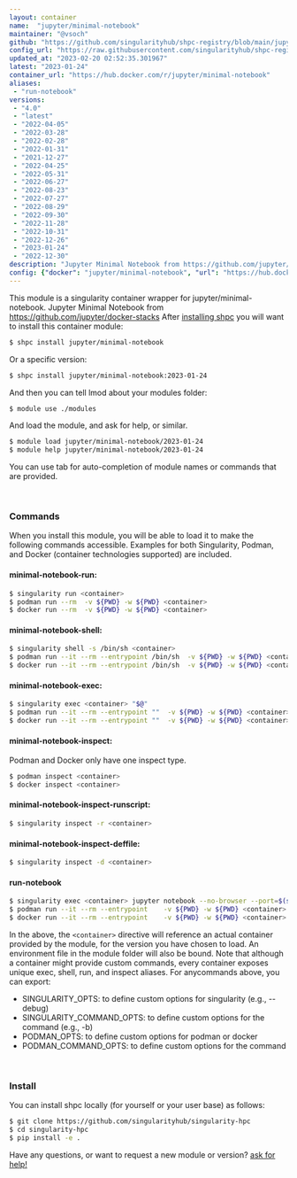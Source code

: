 ```yaml
---
layout: container
name:  "jupyter/minimal-notebook"
maintainer: "@vsoch"
github: "https://github.com/singularityhub/shpc-registry/blob/main/jupyter/minimal-notebook/container.yaml"
config_url: "https://raw.githubusercontent.com/singularityhub/shpc-registry/main/jupyter/minimal-notebook/container.yaml"
updated_at: "2023-02-20 02:52:35.301967"
latest: "2023-01-24"
container_url: "https://hub.docker.com/r/jupyter/minimal-notebook"
aliases:
 - "run-notebook"
versions:
 - "4.0"
 - "latest"
 - "2022-04-05"
 - "2022-03-28"
 - "2022-02-28"
 - "2022-01-31"
 - "2021-12-27"
 - "2022-04-25"
 - "2022-05-31"
 - "2022-06-27"
 - "2022-08-23"
 - "2022-07-27"
 - "2022-08-29"
 - "2022-09-30"
 - "2022-11-28"
 - "2022-10-31"
 - "2022-12-26"
 - "2023-01-24"
 - "2022-12-30"
description: "Jupyter Minimal Notebook from https://github.com/jupyter/docker-stacks"
config: {"docker": "jupyter/minimal-notebook", "url": "https://hub.docker.com/r/jupyter/minimal-notebook", "maintainer": "@vsoch", "description": "Jupyter Minimal Notebook from https://github.com/jupyter/docker-stacks", "latest": {"2023-01-24": "sha256:3378e2d822b3aef19856a3f61203d3ca97c3237bbe3618b568e0f003af4c334d"}, "tags": {"4.0": "sha256:6f9d189494fe091700681eb39b429dfe1420ad0717697c2e2293779fcb80cd1e", "latest": "sha256:3378e2d822b3aef19856a3f61203d3ca97c3237bbe3618b568e0f003af4c334d", "2022-04-05": "sha256:81d41c8b10bce94a01aa5b6df1a12ca1f0946b42f378b8221297e6612100377d", "2022-03-28": "sha256:2207739da5b641fed8845913d97bd41cffb372470d97bf5f5be164706ade78b1", "2022-02-28": "sha256:3369a21d4377037e239223b165f44aec62a76e8cbafae15528eff5f4dc159bc8", "2022-01-31": "sha256:f403b4917f873629cc934941deec6015155351d40fb8d485493d2bd6ad719a5c", "2021-12-27": "sha256:1866eaf6a7fc0fc9564650a296625a6a4be24f4c392c95d9b547b92483dad99d", "2022-04-25": "sha256:bf5f9018016b090e59e9abf87531e0031c1535a39d89fe87c7a34e064d330bc0", "2022-05-31": "sha256:31c63280671cec569a03e6e738fee04f08ff6dae2d080ab6f57cc650ec8c7838", "2022-06-27": "sha256:bf498f5be6836f67dcf2ee298b3b0c04366ae9afcc6123716f795e6f5fb49d53", "2022-08-23": "sha256:e5fd7ecc73bbdcd86b500175b82f9f44c34e112f4a9090ff9a26bd64991042ed", "2022-07-27": "sha256:6283248f73796c3288c877ada477a32245bccd63691e5c1b7407c9af18592207", "2022-08-29": "sha256:9e2bcb365d5e34cafd56735f82f58928404e86fbb7e75d017bd4e743b0e70a72", "2022-09-30": "sha256:69f2bed01b7bc7bb54306303162489d382ebae50ba9e767c6e3b832f45fad500", "2022-11-28": "sha256:5552c99097d0d85d743c78300cc153f6217e1304149f79f13ad59a8a099029a5", "2022-10-31": "sha256:4ba90749751207a70fc1e4280efd1ff7bf80462f07e438fe8a6f0830f985da61", "2022-12-26": "sha256:d9e7da493ea6c108f61eaf07a19123477643b9aadad1095ea6abd5d615a3c656", "2023-01-24": "sha256:3378e2d822b3aef19856a3f61203d3ca97c3237bbe3618b568e0f003af4c334d", "2022-12-30": "sha256:5c9ba70f8687803cdfd9d46f56bb437e373ac5aa2d0a57ea9f8fd01cc8c9a0bd"}, "features": {"home": true}, "aliases": [{"name": "run-notebook", "command": "jupyter notebook --no-browser --port=$(shuf -i 2000-65000 -n 1) --ip 0.0.0.0"}]}
---
```


This module is a singularity container wrapper for jupyter/minimal-notebook.
Jupyter Minimal Notebook from https://github.com/jupyter/docker-stacks
After [installing shpc](#install) you will want to install this container module:


```bash
$ shpc install jupyter/minimal-notebook
```

Or a specific version:

```bash
$ shpc install jupyter/minimal-notebook:2023-01-24
```

And then you can tell lmod about your modules folder:

```bash
$ module use ./modules
```

And load the module, and ask for help, or similar.

```bash
$ module load jupyter/minimal-notebook/2023-01-24
$ module help jupyter/minimal-notebook/2023-01-24
```

You can use tab for auto-completion of module names or commands that are provided.

<br>

### Commands

When you install this module, you will be able to load it to make the following commands accessible.
Examples for both Singularity, Podman, and Docker (container technologies supported) are included.

#### minimal-notebook-run:

```bash
$ singularity run <container>
$ podman run --rm  -v ${PWD} -w ${PWD} <container>
$ docker run --rm  -v ${PWD} -w ${PWD} <container>
```

#### minimal-notebook-shell:

```bash
$ singularity shell -s /bin/sh <container>
$ podman run --it --rm --entrypoint /bin/sh  -v ${PWD} -w ${PWD} <container>
$ docker run --it --rm --entrypoint /bin/sh  -v ${PWD} -w ${PWD} <container>
```

#### minimal-notebook-exec:

```bash
$ singularity exec <container> "$@"
$ podman run --it --rm --entrypoint ""  -v ${PWD} -w ${PWD} <container> "$@"
$ docker run --it --rm --entrypoint ""  -v ${PWD} -w ${PWD} <container> "$@"
```

#### minimal-notebook-inspect:

Podman and Docker only have one inspect type.

```bash
$ podman inspect <container>
$ docker inspect <container>
```

#### minimal-notebook-inspect-runscript:

```bash
$ singularity inspect -r <container>
```

#### minimal-notebook-inspect-deffile:

```bash
$ singularity inspect -d <container>
```


#### run-notebook

```bash
$ singularity exec <container> jupyter notebook --no-browser --port=$(shuf -i 2000-65000 -n 1) --ip 0.0.0.0
$ podman run --it --rm --entrypoint    -v ${PWD} -w ${PWD} <container> -c " $@"
$ docker run --it --rm --entrypoint    -v ${PWD} -w ${PWD} <container> -c " $@"
```



In the above, the `<container>` directive will reference an actual container provided
by the module, for the version you have chosen to load. An environment file in the
module folder will also be bound. Note that although a container
might provide custom commands, every container exposes unique exec, shell, run, and
inspect aliases. For anycommands above, you can export:

 - SINGULARITY_OPTS: to define custom options for singularity (e.g., --debug)
 - SINGULARITY_COMMAND_OPTS: to define custom options for the command (e.g., -b)
 - PODMAN_OPTS: to define custom options for podman or docker
 - PODMAN_COMMAND_OPTS: to define custom options for the command

<br>

### Install

You can install shpc locally (for yourself or your user base) as follows:

```bash
$ git clone https://github.com/singularityhub/singularity-hpc
$ cd singularity-hpc
$ pip install -e .
```

Have any questions, or want to request a new module or version? [ask for help!](https://github.com/singularityhub/singularity-hpc/issues)